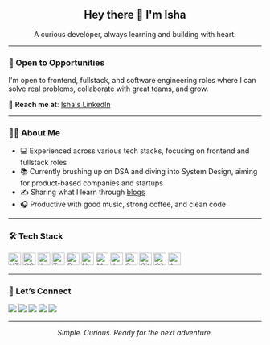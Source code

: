 <h2 align="center">Hey there 👋 I'm Isha</h2>

<p align="center">A curious developer, always learning and building with heart.</p>

---

### 🌟 Open to Opportunities

I'm open to frontend, fullstack, and software engineering roles where I can solve real problems, collaborate with great teams, and grow.

📩 **Reach me at**: [Isha's LinkedIn](https://www.linkedin.com/in/ishagupta20/)

---

### 🧑‍💻 About Me

- 💻 Experienced across various tech stacks, focusing on frontend and fullstack roles  
- 📚 Currently brushing up on DSA and diving into System Design, aiming for product-based companies and startups
- ✍️ Sharing what I learn through [blogs](https://isha.hashnode.dev)  
- 🎧 Productive with good music, strong coffee, and clean code  

---

### 🛠 Tech Stack

<p>
  <img src="https://cdn.jsdelivr.net/gh/devicons/devicon/icons/html5/html5-original.svg" height="25" title="HTML5"/>
  <img src="https://cdn.jsdelivr.net/gh/devicons/devicon/icons/css3/css3-original.svg" height="25" title="CSS3"/>
  <img src="https://cdn.jsdelivr.net/gh/devicons/devicon/icons/javascript/javascript-original.svg" height="25" title="JavaScript"/>
  <img src="https://cdn.jsdelivr.net/gh/devicons/devicon/icons/typescript/typescript-original.svg" height="25" title="TypeScript"/>
  <img src="https://cdn.jsdelivr.net/gh/devicons/devicon/icons/react/react-original.svg" height="25" title="React"/>
  <img src="https://cdn.jsdelivr.net/gh/devicons/devicon/icons/nextjs/nextjs-original.svg" height="25" title="Next.js"/>
  <img src="https://cdn.jsdelivr.net/gh/devicons/devicon/icons/materialui/materialui-original.svg" height="25" title="Material UI"/>
  <img src="https://cdn.jsdelivr.net/gh/devicons/devicon/icons/java/java-original.svg" height="25" title="Java"/>
  <img src="https://cdn.jsdelivr.net/gh/devicons/devicon/icons/spring/spring-original.svg" height="25" title="Spring Boot"/>
  <img src="https://cdn.jsdelivr.net/gh/devicons/devicon/icons/git/git-original.svg" height="25" title="Git"/>
  <img src="https://cdn.jsdelivr.net/gh/devicons/devicon/icons/github/github-original.svg" height="25" title="GitHub"/>
  <img src="https://img.icons8.com/color/48/000000/amazon-web-services.png" height="25" title="AWS"/>
</p>

---

### 🔗 Let’s Connect

<p>
  <a href="https://www.linkedin.com/in/ishagupta20/"><img src="https://img.shields.io/badge/LinkedIn-blue?style=flat-square&logo=linkedin&logoColor=white" /></a>
  <a href="https://twitter.com/issshhaaaaaaaa"><img src="https://img.shields.io/badge/Twitter-1ca0f1?style=flat-square&logo=twitter&logoColor=white" /></a>
  <a href="https://isha.hashnode.dev"><img src="https://img.shields.io/badge/Blog-devisha-03a9f4?style=flat-square&logo=Hashnode&logoColor=white" /></a>
  <a href="https://ishagupta.vercel.app"><img src="https://img.shields.io/badge/Portfolio-Visit-lightgrey?style=flat-square&logo=google-chrome&logoColor=black" /></a>
  <a href="https://ishagupta.bio.link/">
  <img src="https://img.shields.io/badge/Bio-Link-blue?style=flat-square&logo=about-dot-me&logoColor=white" />
</a>
</p>

---

<p align="center"><em>Simple. Curious. Ready for the next adventure.</em></p>
